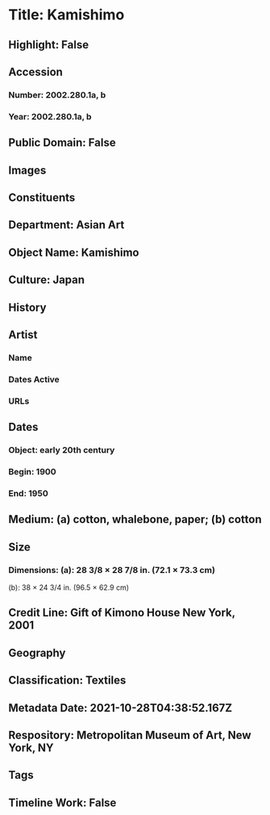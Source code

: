# Title: Kamishimo
## Highlight: False
## Accession
### Number: 2002.280.1a, b
### Year: 2002.280.1a, b
## Public Domain: False
## Images
## Constituents
## Department: Asian Art
## Object Name: Kamishimo
## Culture: Japan
## History
## Artist
### Name
### Dates Active
### URLs
## Dates
### Object: early 20th century
### Begin: 1900
### End: 1950
## Medium: (a) cotton, whalebone, paper; (b) cotton
## Size
### Dimensions: (a): 28 3/8 × 28 7/8 in. (72.1 × 73.3 cm)
(b): 38 × 24 3/4 in. (96.5 × 62.9 cm)
## Credit Line: Gift of Kimono House New York, 2001
## Geography
## Classification: Textiles
## Metadata Date: 2021-10-28T04:38:52.167Z
## Respository: Metropolitan Museum of Art, New York, NY
## Tags
## Timeline Work: False
